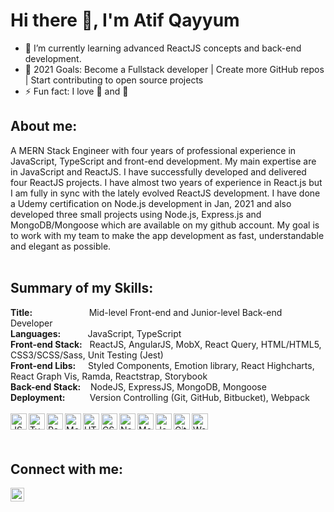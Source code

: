 # Hi there 👋, I'm Atif Qayyum

- 🌱 I’m currently learning advanced ReactJS concepts and back-end development.
- 🥅 2021 Goals: Become a Fullstack developer | Create more GitHub repos | Start contributing to open source projects
- ⚡ Fun fact: I love 🏀 and 🏓

## About me:

A MERN Stack Engineer with four years of professional experience in JavaScript, TypeScript and front-end development. My main expertise are in JavaScript and ReactJS. I have successfully developed and delivered four ReactJS projects. I have almost two years of experience in React.js but I am fully in sync with the lately evolved ReactJS development. I have done a Udemy certification on Node.js development in Jan, 2021 and also developed three small projects using Node.js, Express.js and MongoDB/Mongoose which are available on my github account. My goal is to work with my team to make the app development as fast, understandable and elegant as possible.
<br />
<br />
## Summary of my Skills:
**Title:**&nbsp;&nbsp;&nbsp;&nbsp;&nbsp;&nbsp;&nbsp;&nbsp;&nbsp;&nbsp;&nbsp;&nbsp;&nbsp;&nbsp;&nbsp;&nbsp;&nbsp;&nbsp;&nbsp;&nbsp;&nbsp;&nbsp;&nbsp;Mid-level Front-end and Junior-level Back-end Developer
<br />**Languages:**&nbsp;&nbsp;&nbsp;&nbsp;&nbsp;&nbsp;&nbsp;&nbsp;&nbsp;&nbsp;&nbsp;JavaScript, TypeScript
<br />**Front-end Stack:**&nbsp;&nbsp;&nbsp;ReactJS, AngularJS, MobX, React Query, HTML/HTML5, CSS3/SCSS/Sass, Unit Testing (Jest)
<br />**Front-end Libs:**&nbsp;&nbsp;&nbsp;&nbsp;&nbsp;Styled Components, Emotion library, React Highcharts, React Graph Vis, Ramda, Reactstrap, Storybook
<br />**Back-end Stack:**&nbsp;&nbsp;&nbsp;&nbsp;NodeJS, ExpressJS, MongoDB, Mongoose
<br />**Deployment:**&nbsp;&nbsp;&nbsp;&nbsp;&nbsp;&nbsp;&nbsp;&nbsp;&nbsp;&nbsp;Version Controlling (Git, GitHub, Bitbucket), Webpack
<br />
<br />
<img align="left" alt="JS" width="26px" height="26px" src="https://upload.wikimedia.org/wikipedia/commons/thumb/9/99/Unofficial_JavaScript_logo_2.svg/131px-Unofficial_JavaScript_logo_2.svg.png" />
<img align="left" alt="TypeScript" width="26px" height="26px" src="https://upload.wikimedia.org/wikipedia/commons/thumb/4/4c/Typescript_logo_2020.svg/1200px-Typescript_logo_2020.svg.png" />
<img align="left" alt="ReactJS" width="26px" height="26px" src="https://upload.wikimedia.org/wikipedia/commons/thumb/a/a7/React-icon.svg/1200px-React-icon.svg.png" />
<img align="left" alt="MobX" width="26px" height="26px" src="https://mobx.js.org/img/mobx.png" />
<img align="left" alt="HTML5" width="26px" height="26px" src="https://upload.wikimedia.org/wikipedia/commons/thumb/6/61/HTML5_logo_and_wordmark.svg/1200px-HTML5_logo_and_wordmark.svg.png" />
<img align="left" alt="CSS" width="26px" height="26px" src="https://upload.wikimedia.org/wikipedia/commons/thumb/d/d5/CSS3_logo_and_wordmark.svg/1200px-CSS3_logo_and_wordmark.svg.png" />
<img align="left" alt="NodeJS" width="26px" height="26px" src="https://d2eip9sf3oo6c2.cloudfront.net/tags/images/000/000/256/full/nodejslogo.png" />
<img align="left" alt="MongoDB" width="26px" height="26px" src="https://miro.medium.com/max/640/1*-ivYkzeuYJedPKdEdfnNlg.png" />
<img align="left" alt="Jest" width="26px" height="26px" src="https://jestjs.io/img/opengraph.png" />
<img align="left" alt="Git" width="26px" height="26px" src="https://git-scm.com/images/logos/logomark-orange@2x.png" />
<img align="left" alt="Webpack" width="26px" height="26px" src="https://cdn.auth0.com/blog/webpack/logo.png" />

<br /> 
<br />

## Connect with me:

[<img align="left" alt="LinkedIn" width="22px" src="https://upload.wikimedia.org/wikipedia/commons/thumb/c/ca/LinkedIn_logo_initials.png/600px-LinkedIn_logo_initials.png" />][linkedin]

[linkedin]: https://www.linkedin.com/in/aqarain
